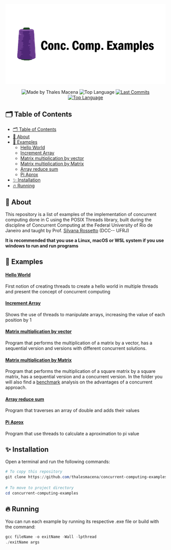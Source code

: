 <div align="center">
  <br />
  <img src=".github/banner.png" width="546" alt="Conc. Comp. Examples" />
  <br />
  <p>
    <img src="https://img.shields.io/badge/made%20by-Thales%20Macena-2D325E?labelColor=F0DB4F&style=for-the-badge&logo=visual-studio-code&logoColor=2D325E" alt="Made by Thales Macena">
    <img alt="Top Language" src="https://img.shields.io/github/languages/top/thalesmacena/concurrent-computing-examples?color=2D325E&labelColor=F0DB4F&style=for-the-badge&logo=c&logoColor=2D325E">
    <a href="https://github.com/thalesmacena/concurrent-computing-examples/commits/master">
      <img alt="Last Commits" src="https://img.shields.io/github/last-commit/thalesmacena/concurrent-computing-examples?color=2D325E&labelColor=F0DB4F&style=for-the-badge&logo=github&logoColor=2D325E">
    </a>
    <a href="https://github.com/thalesmacena/concurrent-computing-examples/issues"><img alt="Top Language" src="https://img.shields.io/github/issues-raw/thalesmacena/concurrent-computing-examples?color=2D325E&labelColor=F0DB4F&style=for-the-badge&logo=github&logoColor=2D325E"></a>
  </p>
</div>

## 🗂 Table of Contents
- [🗂 Table of Contents](#-table-of-contents)
- [📑 About](#-about)
- [🧩 Examples](#-examples)
    - [Hello World](#hello-world)
    - [Increment Array](#increment-array)
    - [Matrix multiplication by vector](#matrix-multiplication-by-vector)
    - [Matrix multiplication by Matrix](#matrix-multiplication-by-matrix)
    - [Array reduce sum](#array-reduce-sum)
    - [Pi Aprox](#pi-aprox)
- [✨ Installation](#-installation)
- [🔥 Running](#-running)
  
  
## 📑 About

This repository is a list of examples of the implementation of concurrent computing done in C using the POSIX Threads library, built during the discipline of Concurrent Computing at the Federal University of Rio de Janeiro and taught by Prof. [Silvana Rossetto](https://dcc.ufrj.br/~silvana/) (DCC-- UFRJ)

**It is recommended that you use a Linux, macOS or WSL system if you use windows to run and run programs**

## 🧩 Examples

#### [Hello World](https://github.com/thalesmacena/concurrent-computing-examples/tree/main/src/examples/helloWorld)
First notion of creating threads to create a hello world in multiple threads and present the concept of concurrent computing

#### [Increment Array](https://github.com/thalesmacena/concurrent-computing-examples/tree/main/src/examples/incrementArray)
Shows the use of threads to manipulate arrays, increasing the value of each position by 1

#### [Matrix multiplication by vector](https://github.com/thalesmacena/concurrent-computing-examples/tree/main/src/examples/matrixVector)
Program that performs the multiplication of a matrix by a vector, has a sequential version and versions with different concurrent solutions.

#### [Matrix multiplication by Matrix](https://github.com/thalesmacena/concurrent-computing-examples/tree/main/src/examples/matrixMultiplication)
Program that performs the multiplication of a square matrix by a square matrix, has a sequential version and a concurrent version. In the folder you will also find a [benchmark](https://github.com/thalesmacena/concurrent-computing-examples/blob/main/src/examples/matrixMultiplication/benchmark.md) analysis on the advantages of a concurrent approach.

#### [Array reduce sum](https://github.com/thalesmacena/concurrent-computing-examples/tree/main/src/examples/arrayReduce)
Program that traverses an array of double and adds their values

#### [Pi Aprox](https://github.com/thalesmacena/concurrent-computing-examples/tree/main/src/examples/piAprox)
Program that use threads to calculate a aproximation to pi value

## ✨ Installation
Open a terminal and run the following commands:

```PowerShell
# To copy this repository
git clone https://github.com/thalesmacena/concurrent-computing-examples.git

# To move to project directory
cd concurrent-computing-examples
```

## 🔥 Running
You can run each example by running its respective .exe file or build with the command:

```Powershell
gcc fileName -o exitName -Wall -lpthread
./exitName args
```
